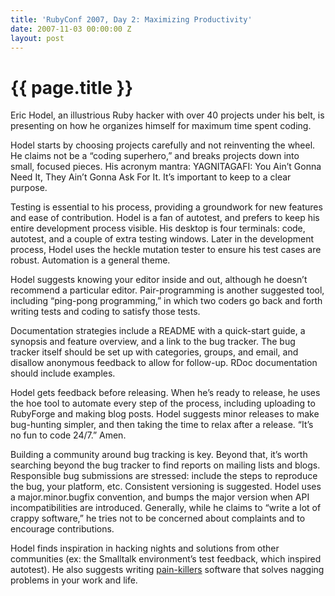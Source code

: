 ```yaml
---
title: 'RubyConf 2007, Day 2: Maximizing Productivity'
date: 2007-11-03 00:00:00 Z
layout: post
---
```


{{ page.title }}
================

Eric Hodel, an illustrious Ruby hacker with over 40 projects under his belt, is presenting on how he organizes himself for maximum time spent coding.

Hodel starts by choosing projects carefully and not reinventing the wheel. He claims not be a “coding superhero,” and breaks projects down into small, focused pieces. His acronym mantra: YAGNITAGAFI: You Ain’t Gonna Need It, They Ain’t Gonna Ask For It. It’s important to keep to a clear purpose.

Testing is essential to his process, providing a groundwork for new features and ease of contribution. Hodel is a fan of autotest, and prefers to keep his entire development process visible. His desktop is four terminals: code, autotest, and a couple of extra testing windows. Later in the development process, Hodel uses the heckle mutation tester to ensure his test cases are robust. Automation is a general theme.

Hodel suggests knowing your editor inside and out, although he doesn’t recommend a particular editor. Pair-programming is another suggested tool, including “ping-pong programming,” in which two coders go back and forth writing tests and coding to satisfy those tests.

Documentation strategies include a README with a quick-start guide, a synopsis and feature overview, and a link to the bug tracker. The bug tracker itself should be set up with categories, groups, and email, and disallow anonymous feedback to allow for follow-up. RDoc documentation should include examples.

Hodel gets feedback before releasing. When he’s ready to release, he uses the hoe tool to automate every step of the process, including uploading to RubyForge and making blog posts. Hodel suggests minor releases to make bug-hunting simpler, and then taking the time to relax after a release. “It’s no fun to code 24/7.” Amen.

Building a community around bug tracking is key. Beyond that, it’s worth searching beyond the bug tracker to find reports on mailing lists and blogs. Responsible bug submissions are stressed: include the steps to reproduce the bug, your platform, etc. Consistent versioning is suggested. Hodel uses a major.minor.bugfix convention, and bumps the major version when API incompatibilities are introduced. Generally, while he claims to “write a lot of crappy software,” he tries not to be concerned about complaints and to encourage contributions.

Hodel finds inspiration in hacking nights and solutions from other communities (ex: the Smalltalk environment’s test feedback, which inspired autotest). He also suggests writing [pain-killers]() software that solves nagging problems in your work and life.
